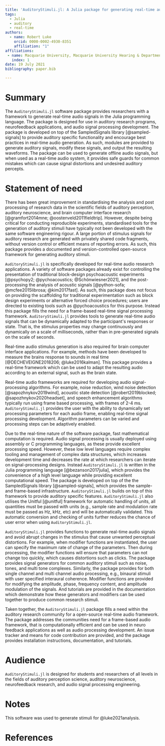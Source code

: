 ```yaml
---
title: 'AuditoryStimuli.jl: A Julia package for generating real-time auditory stimuli'
tags:
  - Julia
  - auditory
  - real-time
authors:
  - name: Robert Luke
    orcid: 0000-0002-4930-8351
    affiliation: "1"
affiliations:
 - name: Macquarie University, Macquarie University Hearing & Department of Linguistics, Australian Hearing Hub, Sydney, New South Wales, Australia
   index: 1
date: 19 July 2021
bibliography: paper.bib

---
```


# Summary

The `AuditoryStimuli.jl` software package provides researchers with a framework to generate real-time audio signals in the Julia programming language.
The package is designed for use in auditory research programs, neurofeedback applications, and audio signal processing development.
The package is developed on top of the SampledSignals library [@sampled-signals] to provide auditory specific functionality and encourage best practices in real-time audio generation.
As such, modules are provided to generate auditory signals, modify these signals, and output the resulting waveforms.
The package can be used to generate offline audio signals,
but when used as a real-time audio system, it provides safe guards for common mistakes which can cause signal distortions and undesired auditory percepts.


# Statement of need

There has been great improvement in standardising the analysis and post processing of research data
in the scientific fields of auditory perception, auditory neuroscience, and brain computer interface research [@gramfort2014mne; @oostenveld2011fieldtrip].
However, despite being critical for conducting reproducible experiments, standardised tools for the generation of auditory stimuli have typically not been developed with the same software engineering rigour.
A large portion of stimulus signals for auditory research are generated with privately shared code fragments,
without version control or efficient means of reporting errors.
As such, this package provides a documented and version-controlled open-source framework for generating auditory stimuli.

`AuditoryStimuli.jl` is specifically developed for real-time audio research applications.
A variety of software packages already exist for controlling the presentation of traditional block-design psychoacoustic experiments [@psychopy2; @pychoacoustics; @Schönwiesner2021],
and the post-processing the analysis of acoustic signals [@python-sofa; @mcfee2015librosa; @kim2017fast].
As such, this package does not focus on providing the scaffolding for traditional experimentation
such as block design experiments or alternative forced choice procedures;
users are directed to existing tools such as @pychoacoustics for this purpose.
Instead this package fills the need for a frame-based real-time signal processing framework.
`AuditoryStimuli.jl`  provides tools to generate real-time audio signals that can be dynamically adapted to the participant's responses or state.
That is, the stimulus properties may change continuously and dynamically on a scale of milliseconds, rather than in pre-generated signals on the scale of seconds.

Real-time audio stimulus generation is also required for brain computer interface applications.
For example, methods have been developed to measure the brains response to sounds in real time [@DECHEVEIGNE2018206; @luke2016kalman].
This package provides a real-time framework which can be used to adapt the resulting audio according to an external signal, such as the brain state.

Real-time audio frameworks are required for developing audio signal-processing algorithms.
For example, noise reduction, wind noise detection [@sapozhnykov2019wind], acoustic state detection [@robert2019blocked; @sapozhnykov2020headset],
and speech enhancement algorithms typically run using frame based processing, with frames of 2-4 ms.
`AuditoryStimuli.jl` provides the user with the ability to dynamically set processing parameters for each audio frame,
enabling real-time signal processing development.
Algorithm parameters can be varied and processing steps can be adaptively enabled.

Due to the real-time nature of the software package, fast mathematical computation is required.
Audio signal processing is usually deployed using assembly or C programming languages, as these provide excellent processing speed.
However, these low level languages require complex tooling and management of complex data structures,
which increases development time and decreases the rate at which researchers can iterate on signal-processing designs.
Instead `AuditoryStimuli.jl` is written in the Julia programming language [@bezanson2017julia],
which provides the convenience of a high level language while providing excellent computational speed.
The package is developed on top of the the SampledSignals library [@sampled-signals], which provides the sample- and frame-based infrastructure.
`AuditoryStimuli.jl` builds on top of this framework to provide auditory specific features.
`AuditoryStimuli.jl` also utilises the Unitful [@unitful] framework for automatic handling of units,
all quantities must be passed with units (e.g., sample rate and modulation rate must be passed as Hz, kHz, etc) and will be automatically validated.
This automatic conversion and checking of units further reduces the chance of user error when using `AuditoryStimuli.jl`.

`AuditoryStimuli.jl` provides functions to generate real-time audio signals and avoid abrupt changes in the stimulus that cause unwanted perceptual distortions.
For example, when modifier functions are instantiated, the user can specify the maximum rate of change of the parameters.
Then during processing, the modifier functions will ensure that parameters can not change too quickly, which causes distortions such as clicks.
The package provides signal generators for common auditory stimuli such as noise, tones, and multi tone complexes.
Similarly, the package provides for both single channel and multi channel audio processing,
e.g., binaural stimuli with user specified interaural coherence.
Modifier functions are provided for modifying the amplitude, phase, frequency content, and amplitude modulation of the signals.
And tutorials are provided in the documentation which demonstrate how these generators and modifiers can be used together to produce common research stimuli.

Taken together, the `AuditoryStimuli.jl` package fills a need within the auditory research community for a open-source real-time audio framework.
The package addresses the communities need for a frame-based audio framework,
that is computationally efficient and can be used in neuro feedback applications as well as audio processing development.
An issue tracker and means for code contribution are provided,
and the package provides installation instructions, documentation, and tutorials.

# Audience

`AuditoryStimuli.jl` is designed for students and researchers of all levels in the fields of auditory perception science, auditory neuroscience, neurofeedback research, and audio signal processing engineering.


# Notes

This software was used to generate stimuli for @luke2021analysis.


# References
